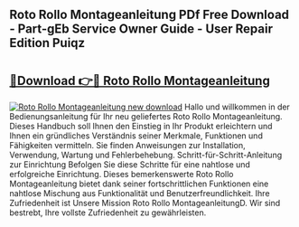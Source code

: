 ## Roto Rollo Montageanleitung PDf Free Download - Part-gEb Service Owner Guide - User Repair Edition Puiqz

# <h2><a href="http://df6ezi.blite.top/?on=Roto+Rollo+Montageanleitung">🔗Download 👉🔴 Roto Rollo Montageanleitung</a></h2>

[![Roto Rollo Montageanleitung new download](https://i.imgur.com/lujVjoI.png)](http://df6ezi.blite.top/?on=Roto+Rollo+Montageanleitung)
Hallo und willkommen in der Bedienungsanleitung für Ihr neu geliefertes Roto Rollo Montageanleitung. Dieses Handbuch soll Ihnen den Einstieg in Ihr Produkt erleichtern und Ihnen ein gründliches Verständnis seiner Merkmale, Funktionen und Fähigkeiten vermitteln. Sie finden Anweisungen zur Installation, Verwendung, Wartung und Fehlerbehebung. Schritt-für-Schritt-Anleitung zur Einrichtung Befolgen Sie diese Schritte für eine nahtlose und erfolgreiche Einrichtung. Dieses bemerkenswerte Roto Rollo Montageanleitung bietet dank seiner fortschrittlichen Funktionen eine nahtlose Mischung aus Funktionalität und Benutzerfreundlichkeit. Ihre Zufriedenheit ist Unsere Mission Roto Rollo MontageanleitungD. Wir sind bestrebt, Ihre vollste Zufriedenheit zu gewährleisten.
